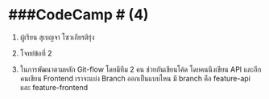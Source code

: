 # ###CodeCamp # (4)

1. ผู้เรียน สุเบญจา โซวเกียรติรุ่ง
2. โจทย์ข้อที่ 2

2. ในการพัฒนาตามหลัก Git-flow โดยมีทีม 2 คน ช่วยกันเขียนโค้ด โดยคนนึงเขียน API
และอีกคนเขียน Frontend เราจะแบ่ง Branch ออกเป็นแบบไหน
มี branch คือ feature-api และ  feature-frontend
